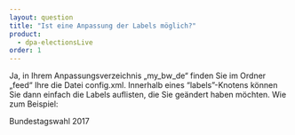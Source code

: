 ```yaml
---
layout: question
title: "Ist eine Anpassung der Labels möglich?"
product: 
  - dpa-electionsLive
order: 1
---
```


Ja, in Ihrem Anpassungsverzeichnis „my_bw_de“ finden Sie im Ordner „feed“ Ihre die Datei config.xml.
Innerhalb eines “labels”-Knotens können Sie dann einfach die Labels auflisten, die Sie geändert haben möchten.
Wie zum Beispiel:


<labels>
<label id=“title“>Bundestagswahl 2017</label>
</labels>
